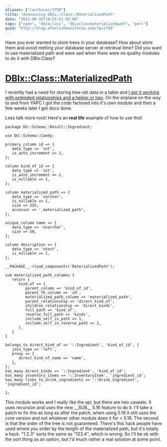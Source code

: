 ```yaml
---
aliases: ["/archives/1758"]
title: "Announcing DBIx::Class::MaterializedPath"
date: "2012-09-10T19:55:21-05:00"
tags: ["cpan", "dbixclass", "dbixclassmaterializedpath", "perl"]
guid: "http://blog.afoolishmanifesto.com/?p=1758"
---
```

Have you ever wanted to store trees in your database? How about store them and avoid melting your database server at retrieval time? Did you want to use materialized path and were sad when there were no quality modules to do it with DBIx:Class?

# [DBIx::Class::MaterializedPath](http://search.cpan.org/~frew/DBIx-Class-MaterializedPath-0.001000/lib/DBIx/Class/MaterializedPath.pm)

I recently had a need for storing tree-ish data in a table and [I got it working with extended relationships and a helper or two](https://github.com/frioux/drinkup/commit/8705745a7b5ca72e86f44637aef9249d4ddfc86f). On the airplane on the way to and from YAPC I got the code factored into it's own module and then a few weeks later I got docs done.

Less talk more rock! Here's an **real life** example of how to use this!

    package DU::Schema::Result::Ingredient;

    use DU::Schema::Candy;

    primary_column id => {
       data_type => 'int',
       is_auto_increment => 1,
    };

    column kind_of_id => {
       data_type => 'int',
       is_auto_increment => 1,
       is_nullable => 1,
    };

    column materialized_path => {
       data_type => 'varchar',
       is_nullable => 1,
       size => 255,
       accessor => '_materialized_path',
    };

    unique_column name => {
       data_type => 'nvarchar',
       size => 50,
    };

    column description => {
       data_type => 'ntext',
       is_nullable => 1,
    };

    __PACKAGE__->load_components('MaterializedPath');

    sub materialized_path_columns {
       return {
          kind_of => {
             parent_column => 'kind_of_id',
             parent_fk_column => 'id',
             materialized_path_column => 'materialized_path',
             parent_relationship => 'direct_kind_of',
             children_relationship => 'direct_kinds',
             full_path => 'kind_of',
             reverse_full_path => 'kinds',
             include_self_in_path => 1,
             include_self_in_reverse_path => 1,
          },
       }
    }

    belongs_to direct_kind_of => '::Ingredient', 'kind_of_id', {
       join_type => 'left',
       proxy => {
          direct_kind_of_name => 'name',
       },
    };
    has_many direct_kinds => '::Ingredient', 'kind_of_id';
    has_many inventory_items => '::InventoryItem', 'ingredient_id';
    has_many links_to_drink_ingredients => '::Drink_Ingredient', 'ingredient_id';

    1;

This module works and I really like the api, but there are two caveats. It uses recursion and uses the new \_\_SUB\_\_ 5.16 feature to do it. I'll take a patch to fix this as long as after the patch, when using 5.16 it still uses the core version and not whatever other module does it for < 5.16. The second is that the order of the tree is not guaranteed. There's this hack people have used where you order by the length of the materialized path, but it's totally a hack. "1.2.3" sorts the same as "123.4", which is wrong. So I'll be ok with the sort thing as an option, but I'd much rather a real solution at some point.
